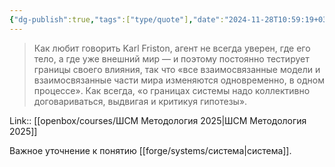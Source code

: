 ```yaml
---
{"dg-publish":true,"tags":["type/quote"],"date":"2024-11-28T10:59:19+03:00","title":"о границах системы надо договариваться коллективно","modified_at":"2025-04-17T17:23:06+03:00","aliases":"о границах системы надо договариваться коллективно","permalink":"/mine/quotes/202411281059/","dgPassFrontmatter":true}
---
```



> Как любит говорить Karl Friston, агент не всегда уверен, где его тело, а где уже внешний мир — и поэтому постоянно тестирует границы своего влияния, так что «все взаимосвязанные модели и взаимосвязанные части мира изменяются одновременно, в одном процессе». Как всегда, «о границах системы надо коллективно договариваться, выдвигая и критикуя гипотезы».

Link:: [[openbox/courses/ШСМ Методология 2025|ШСМ Методология 2025]]

Важное уточнение к понятию [[forge/systems/система|система]].
